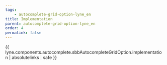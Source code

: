```yaml
---
tags: 
    - autocomplete-grid-option-lyne_en
title: Implementation
parent: autocomplete-grid-option-lyne_en
order: 4
permalink: false  
---
```

{{ lyne.components.autocomplete.sbbAutocompleteGridOption.implementation | absolutelinks | safe }}